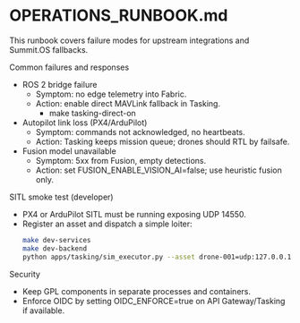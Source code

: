 # OPERATIONS_RUNBOOK.md

This runbook covers failure modes for upstream integrations and Summit.OS fallbacks.

Common failures and responses
- ROS 2 bridge failure
  - Symptom: no edge telemetry into Fabric.
  - Action: enable direct MAVLink fallback in Tasking.
    - make tasking-direct-on
- Autopilot link loss (PX4/ArduPilot)
  - Symptom: commands not acknowledged, no heartbeats.
  - Action: Tasking keeps mission queue; drones should RTL by failsafe.
- Fusion model unavailable
  - Symptom: 5xx from Fusion, empty detections.
  - Action: set FUSION_ENABLE_VISION_AI=false; use heuristic fusion only.

SITL smoke test (developer)
- PX4 or ArduPilot SITL must be running exposing UDP 14550.
- Register an asset and dispatch a simple loiter:
  ```bash
  make dev-services
  make dev-backend
  python apps/tasking/sim_executor.py --asset drone-001=udp:127.0.0.1:14550 --register-assets --arm --takeoff-alt 20 --loiter-center 37.422,-122.084 --loiter-radius 150 --speed 5 --start
  ```

Security
- Keep GPL components in separate processes and containers.
- Enforce OIDC by setting OIDC_ENFORCE=true on API Gateway/Tasking if available.
